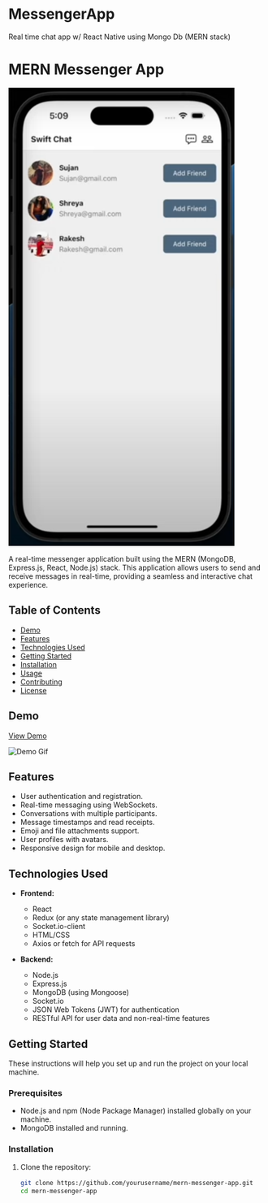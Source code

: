 # MessengerApp
Real time chat app w/ React Native using Mongo Db (MERN stack)

# MERN Messenger App

![](images/yaba.png)


A real-time messenger application built using the MERN (MongoDB, Express.js, React, Node.js) stack. This application allows users to send and receive messages in real-time, providing a seamless and interactive chat experience.

## Table of Contents

- [Demo](#demo)
- [Features](#features)
- [Technologies Used](#technologies-used)
- [Getting Started](#getting-started)
- [Installation](#installation)
- [Usage](#usage)
- [Contributing](#contributing)
- [License](#license)

## Demo

[View Demo](https://your-demo-link-here.com)

![Demo Gif](demo.gif)

## Features

- User authentication and registration.
- Real-time messaging using WebSockets.
- Conversations with multiple participants.
- Message timestamps and read receipts.
- Emoji and file attachments support.
- User profiles with avatars.
- Responsive design for mobile and desktop.

## Technologies Used

- **Frontend:**
  - React
  - Redux (or any state management library)
  - Socket.io-client
  - HTML/CSS
  - Axios or fetch for API requests

- **Backend:**
  - Node.js
  - Express.js
  - MongoDB (using Mongoose)
  - Socket.io
  - JSON Web Tokens (JWT) for authentication
  - RESTful API for user data and non-real-time features

## Getting Started

These instructions will help you set up and run the project on your local machine.

### Prerequisites

- Node.js and npm (Node Package Manager) installed globally on your machine.
- MongoDB installed and running.

### Installation

1. Clone the repository:

   ```bash
   git clone https://github.com/yourusername/mern-messenger-app.git
   cd mern-messenger-app


